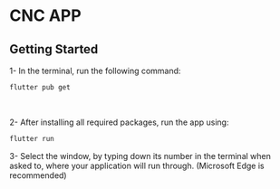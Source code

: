 # CNC APP

## Getting Started

1- In the terminal, run the following command:

```sh
flutter pub get
```

<br>

2- After installing all required packages, run the app using:

```sh
flutter run
```

3- Select the window, by typing down its number in the terminal when asked to, where your application will run through. (Microsoft Edge is recommended)
